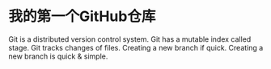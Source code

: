 # 我的第一个GitHub仓库
Git is a distributed version control system.
Git has a mutable index called stage.
Git tracks changes of files.
Creating a new branch if quick.
Creating a new branch is quick & simple.